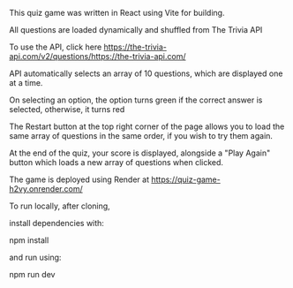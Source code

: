 This quiz game was written in React using Vite for building.

All questions are loaded dynamically and shuffled from The Trivia API 

To use the API, click here
https://the-trivia-api.com/v2/questions/https://the-trivia-api.com/

API automatically selects an array of 10 questions, which are displayed one at a time.

On selecting an option, the option turns green if the correct answer is selected, otherwise, it turns red

The Restart button at the top right corner of the page allows you to load the same array of questions in the same order, if you wish to try them again.

At the end of the quiz, your score is displayed, alongside a "Play Again" button which loads a new array of questions when clicked.

The game is deployed using Render at https://quiz-game-h2vy.onrender.com/

To run locally, after cloning,

install dependencies with: 

npm install

and run using:

npm run dev


